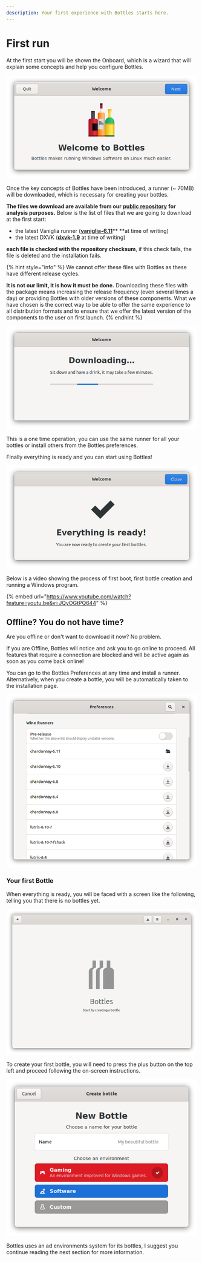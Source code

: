 ```yaml
---
description: Your first experience with Bottles starts here.
---
```


# First run

At the first start you will be shown the Onboard, which is a wizard that will explain some concepts and help you configure Bottles.

![Bottles Onboard](<../.gitbook/assets/image (5).png>)

Once the key concepts of Bottles have been introduced, a runner (\~ 70MB) will be downloaded, which is necessary for creating your bottles.

**The files we download are available from our** [**public repository**](https://github.com/bottlesdevs/components) **for analysis purposes.** Below is the list of files that we are going to download at the first start:

* the latest Vaniglia runner ([**vaniglia-6.11**](https://github.com/bottlesdevs/components/blob/main/runners/wine/vaniglia-6.11.yml)\*\* \*\*at time of writing)
* the latest DXVK ([**dxvk-1.9**](https://github.com/bottlesdevs/components/blob/main/dxvk/dxvk-1.9.yml) at time of writing)

**each file is checked with the repository checksum**, if this check fails, the file is deleted and the installation fails.

{% hint style="info" %}
We cannot offer these files with Bottles as these have different release cycles.

**It is not our limit, it is how it must be done.** Downloading these files with the package means increasing the release frequency (even several times a day) or providing Bottles with older versions of these components. What we have chosen is the correct way to be able to offer the same experience to all distribution formats and to ensure that we offer the latest version of the components to the user on first launch.
{% endhint %}

![Downloading the first runner](<../.gitbook/assets/image (6).png>)

This is a one time operation, you can use the same runner for all your bottles or install others from the Bottles preferences.

Finally everything is ready and you can start using Bottles!

![Everything is ready!](<../.gitbook/assets/image (7).png>)

Below is a video showing the process of first boot, first bottle creation and running a Windows program.

{% embed url="https://www.youtube.com/watch?feature=youtu.be&v=JQyOGtPQ644" %}

## Offline? You do not have time?

Are you offline or don't want to download it now? No problem.

If you are Offline, Bottles will notice and ask you to go online to proceed. All features that require a connection are blocked and will be active again as soon as you come back online!

You can go to the Bottles Preferences at any time and install a runner. Alternatively, when you create a bottle, you will be automatically taken to the installation page.

![Wine Runners Preferences](<../.gitbook/assets/image (9).png>)

### Your first Bottle

When everything is ready, you will be faced with a screen like the following, telling you that there is no bottles yet.

![Empty bottles view](<../.gitbook/assets/image (10).png>)

To create your first bottle, you will need to press the plus button on the top left and proceed following the on-screen instructions.

![](<../.gitbook/assets/image (11).png>)

Bottles uses an ad environments system for its bottles, I suggest you continue reading the next section for more information.
